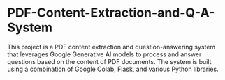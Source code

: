 # PDF-Content-Extraction-and-Q-A-System
This project is a PDF content extraction and question-answering system that leverages Google Generative AI models to process and answer questions based on the content of PDF documents. The system is built using a combination of Google Colab, Flask, and various Python libraries.
